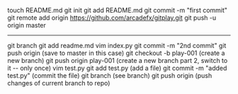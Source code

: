 touch README.md
git init
git add README.md
git commit -m "first commit"
git remote add origin https://github.com/arcadefx/gitplay.git
git push -u origin master

----------

 git branch
 git add readme.md
 vim index.py
 git commit -m "2nd commit"
 git push origin (save to master in this case)
 git checkout -b play-001  (create a new branch)
 git push origin play-001  (create a new branch part 2, switch to it -- only once)
 vim test.py 
 git add test.py  (add a file)
 git commit -m "added test.py"   (commit the file)
 git branch   (see branch)
 git push origin  (push changes of current branch to repo)

